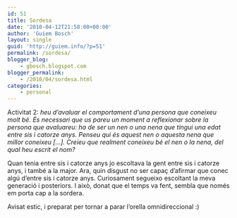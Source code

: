 ```yaml
---
id: 51
title: Sordesa
date: '2010-04-12T21:58:00+00:00'
author: 'Guiem Bosch'
layout: single
guid: 'http://guiem.info/?p=51'
permalink: /sordesa/
blogger_blog:
    - gbosch.blogspot.com
blogger_permalink:
    - /2010/04/sordesa.html
categories:
    - personal
---
```


Activitat 2: *heu d’avaluar el comportament d’una persona que coneixeu molt bé. És necessari que us pareu un moment a reflexionar sobre la persona que avaluareu: ha de ser un nen o una nena que tingui una edat entre sis i catorze anys. Penseu qui és aquest nen o aquesta nena que millor coneixeu \[…\]. Creieu que realment coneixeu bé el nen o la nena, del qual heu escrit el nom?*

Quan tenia entre sis i catorze anys jo escoltava la gent entre sis i catorze anys, i també a la major. Ara, quin disgust no ser capaç d’afirmar que conec algú d’entre sis i catorze anys. Curiosament segueixo escoltant la meva generació i posteriors. I això, donat que el temps va fent, sembla que només em porta cap a la sordera.

Avisat estic, i preparat per tornar a parar l’orella omnidireccional :)